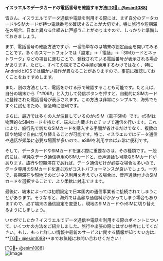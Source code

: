 **イスラエルのデータカードの電話番号を確認する方法[[TG💪+ @esim1088](https://t.me/s/esim1088)]**

皆さん、イスラエルでデータ通信や電話を利用する際には、まず自分のデータカードやSIMカードが持つ電話番号を確認することが大切です。特に旅行や短期滞在の場合、日本と異なる仕組みに戸惑うことがありますので、しっかりと準備しておきましょう。

まず、電話番号の確認方法ですが、一番簡単なのは端末の設定画面を開いてみることです。多くのスマートフォンでは「設定」→「電話」→「SIMカードとネットワーク」などの項目に進むことで、登録されている電話番号が表示される場合があります。ただし、すべての端末でこの手順が通用するわけではなく、特にAndroidとiOSでは細かい操作が異なることがありますので、事前に確認しておくことをおすすめします。

また、別の方法として、電話をかける形で確認することも可能です。たとえば、自分の端末から「*#06#」と入力して発信ボタンを押すと、自動的にSIMカードに登録された電話番号が表示されます。この方法は非常にシンプルで、海外でもすぐに試せるため、緊急時に便利です。

さらに、最近では多くの人が注目しているのがeSIM（電子SIM）です。eSIMは物理的なSIMカードを持たず、端末に内蔵されたチップで通信を行います。これにより、旅行先で新たなSIMカードを購入する手間が省けるだけでなく、複数の国や地域で自由に切り替えることが可能です。特に、イスラエルではデータ通信や通話が頻繁に必要な場面が多いので、eSIMを利用すれば非常に便利です。

そして、データカードやSIMカードを選ぶ際に重要なのは、その種類です。一般的には、単純なデータ通信専用のSIMカードと、音声通話も可能なSIMカードがあります。旅行や短期滞在であれば、データ通信だけが必要な場合も多いので、データ専用のSIMカードを選ぶ方がコストパフォーマンスが良いでしょう。一方で、長期滞在や現地でのビジネス利用を考えている場合は、音声通話付きのSIMカードを選択することで、より柔軟に対応できます。

最後に、端末によっては初期設定で日本国内の通信事業者に接続されてしまうことがあります。そうなると、海外では高額な通信料がかかってしまう場合もありますので、必ず端末の通信設定を変更し、現地のSIMカードやeSIMに切り替えるようにしましょう。

いかがでしたか？イスラエルでデータ通信や電話を利用する際のポイントについて、いくつかの方法をご紹介しました。旅行や出張の際にはぜひ参考にしてください。もし、もっと詳しい情報や最新のサービスに関する情報が知りたい方は、**[TG💪+ @esim1088](https://t.me/s/esim1088)**までお気軽にお問い合わせください！

[[TG💪+ @esim1088](https://t.me/s/esim1088)]  
![Image](https://i.postimg.cc/Y0z9fWf4/image.png)
